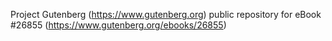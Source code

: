 Project Gutenberg (https://www.gutenberg.org) public repository for eBook #26855 (https://www.gutenberg.org/ebooks/26855)
